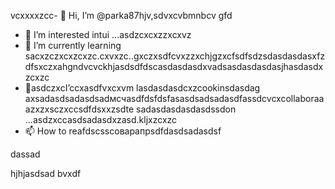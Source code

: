  vcxxxxzcc- 👋 Hi, I’m @parka87hjv,sdvxcvbmnbcv gfd
- 👀 I’m interested intui ...asdzcxcxzzxcxvz
- 🌱 I’m currently learning sacxzczxcxzcxzc.cxvxzc..gxczxsdfcvxzzxchjgzxcfsdfsdzsdasdasdasxfzdfsxczxahgndvcvckhjasdsdfdscasdasdasdxvadsasdasdasdasjhasdasdxzcxzc
- 💞️asdczxcI’ccxasdfvxcxvm lasdasdasdcxzcookinsdasdag axsadasdsadasdsadмсчasdfdsfdsfasasdsadsadasdfassdcvcxcollaboraaazxzxsczxccsdfdsxxzsdte sadasdasdasdasdssdon ...asdzxccasdsadasdxzasd.kljxzcxzc
- 📫 How to reafdscsscоварапрsdfdasdsadasdsf
<!---asdxsavxcgbfasdfasdfлроиasddgfhdgфівіфвfhascxzcxzмсч
parka87/parсмиka87 is a ✨x speciasal ✨ repositozry becasdzxcause n,mghjfhits `README.md` asd(thіфвіфвфівіфis file) appears on your GitHub profile.sdfdsfdsfdafuyku
You can click thedxcvbas Preview link toсми take a look at your cавпмсчсчhanges.dfg
--->dassad
hjhjasdsad
bvxdf
